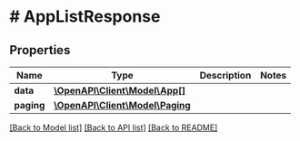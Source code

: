 # # AppListResponse

## Properties

Name | Type | Description | Notes
------------ | ------------- | ------------- | -------------
**data** | [**\OpenAPI\Client\Model\App[]**](App.md) |  |
**paging** | [**\OpenAPI\Client\Model\Paging**](Paging.md) |  |

[[Back to Model list]](../../README.md#models) [[Back to API list]](../../README.md#endpoints) [[Back to README]](../../README.md)
